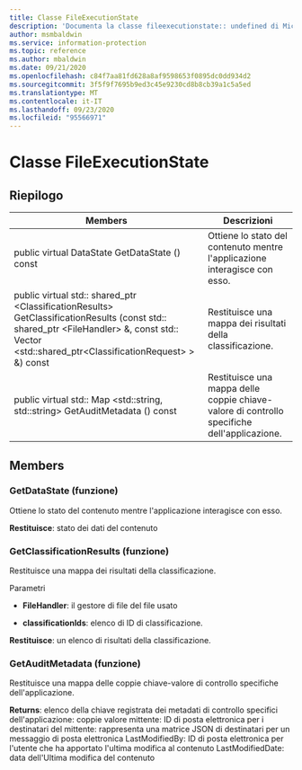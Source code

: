```yaml
---
title: Classe FileExecutionState
description: 'Documenta la classe fileexecutionstate:: undefined di Microsoft Information Protection (MIP) SDK.'
author: msmbaldwin
ms.service: information-protection
ms.topic: reference
ms.author: mbaldwin
ms.date: 09/21/2020
ms.openlocfilehash: c84f7aa81fd628a8af9598653f0895dc0dd934d2
ms.sourcegitcommit: 3f5f9f7695b9ed3c45e9230cd8b8cb39a1c5a5ed
ms.translationtype: MT
ms.contentlocale: it-IT
ms.lasthandoff: 09/23/2020
ms.locfileid: "95566971"
---
```

# <a name="class-fileexecutionstate"></a>Classe FileExecutionState 
  
## <a name="summary"></a>Riepilogo
 Members                        | Descrizioni                                
--------------------------------|---------------------------------------------
public virtual DataState GetDataState () const  |  Ottiene lo stato del contenuto mentre l'applicazione interagisce con esso.
public virtual std:: shared_ptr \<ClassificationResults\> GetClassificationResults (const std:: shared_ptr \<FileHandler\> &, const std:: Vector \<std::shared_ptr\<ClassificationRequest\> \> &) const  |  Restituisce una mappa dei risultati della classificazione.
public virtual std:: Map \<std::string, std::string\> GetAuditMetadata () const  |  Restituisce una mappa delle coppie chiave-valore di controllo specifiche dell'applicazione.
  
## <a name="members"></a>Members
  
### <a name="getdatastate-function"></a>GetDataState (funzione)
Ottiene lo stato del contenuto mentre l'applicazione interagisce con esso.

  
**Restituisce**: stato dei dati del contenuto
  
### <a name="getclassificationresults-function"></a>GetClassificationResults (funzione)
Restituisce una mappa dei risultati della classificazione.

Parametri  
* **FileHandler**: il gestore di file del file usato 


* **classificationIds**: elenco di ID di classificazione. 



  
**Restituisce**: un elenco di risultati della classificazione.
  
### <a name="getauditmetadata-function"></a>GetAuditMetadata (funzione)
Restituisce una mappa delle coppie chiave-valore di controllo specifiche dell'applicazione.

  
**Returns**: elenco della chiave registrata dei metadati di controllo specifici dell'applicazione: coppie valore mittente: ID di posta elettronica per i destinatari del mittente: rappresenta una matrice JSON di destinatari per un messaggio di posta elettronica LastModifiedBy: ID di posta elettronica per l'utente che ha apportato l'ultima modifica al contenuto LastModifiedDate: data dell'Ultima modifica del contenuto